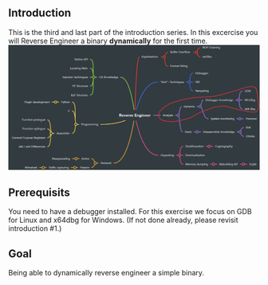 ## Introduction
This is the third and last part of the introduction series. In this excercise you will Reverse Engineer a binary **dynamically** for the first time.
   ![RE Overview](../images/Overview.png)


## Prerequisits
You need to have a debugger installed. For this exercise we focus on GDB for Linux and x64dbg for Windows.
(If not done already, please revisit introduction #1.)

## Goal
Being able to dynamically reverse engineer a simple binary.
